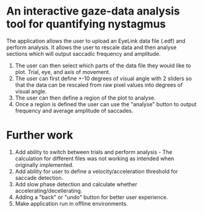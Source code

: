 # An interactive gaze-data analysis tool for quantifying nystagmus
The application allows the user to upload an EyeLink data file (.edf) and perform analysis.
It allows the user to rescale data and then analyse sections which will output saccadic frequency and amplitude.
1. The user can then select which parts of the data file they would like to plot. Trial, eye, and axis of movement.
2. The user can first define +-10 degrees of visual angle with 2 sliders so that the data can be rescaled from raw pixel values into degrees of visual angle.
3. The user can then define a region of the plot to analyse.
4. Once a region is defined the user can use the "analyse" button to output frequency and average amplitude of saccades.

# Further work
1. Add ability to switch between trials and perform analysis - The calculation for different files was not working as intended when originally implemented.
2. Add ability for user to define a velocity/acceleration threshold for saccade detection.
3. Add slow phase detection and calculate whether accelerating/decellerating.
4. Adding a "back" or "undo" button for better user experience.
5. Make application run in offline environments.  
